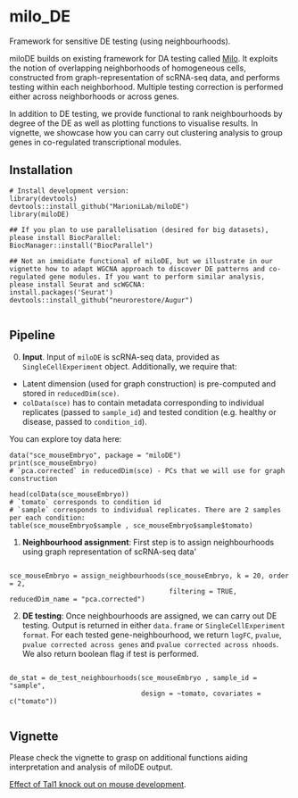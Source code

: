 
# milo_DE
Framework for sensitive DE testing (using neighbourhoods).

miloDE builds on existing framework for DA testing called [Milo](https://pubmed.ncbi.nlm.nih.gov/34594043/). 
It exploits the notion of overlapping neighborhoods of homogeneous cells, constructed from graph-representation of scRNA-seq data, and performs testing within each neighborhood. Multiple testing correction is performed either across neighborhoods or across genes. 

In addition to DE testing, we provide functional to rank neighbourhoods by degree of the DE as well as plotting functions to visualise results. In vignette, we showcase how you can carry out clustering analysis to group genes in co-regulated transcriptional modules.



## Installation

```
# Install development version:
library(devtools)
devtools::install_github("MarioniLab/miloDE") 
library(miloDE)

## If you plan to use parallelisation (desired for big datasets), please install BiocParallel:
BiocManager::install("BiocParallel")

## Not an immidiate functional of miloDE, but we illustrate in our vignette how to adapt WGCNA approach to discover DE patterns and co-regulated gene modules. If you want to perform similar analysis, please install Seurat and scWGCNA:
install.packages('Seurat')
devtools::install_github("neurorestore/Augur") 


```


## Pipeline

0. **Input**. Input of `miloDE` is scRNA-seq data, provided as `SingleCellExperiment` object. 
Additionally, we require that:

* Latent dimension (used for graph construction) is pre-computed and stored in `reducedDim(sce)`.
* `colData(sce)` has to contain metadata corresponding to individual replicates (passed to `sample_id`) and tested condition (e.g. healthy or disease, passed to `condition_id`).

You can explore toy data here:

```
data("sce_mouseEmbryo", package = "miloDE")
print(sce_mouseEmbryo)
# `pca.corrected` in reducedDim(sce) - PCs that we will use for graph construction

head(colData(sce_mouseEmbryo))
# `tomato` corresponds to condition id  
# `sample` corresponds to individual replicates. There are 2 samples per each condition:
table(sce_mouseEmbryo$sample , sce_mouseEmbryo$sample$tomato)

```

1. **Neighbourhood assignment**: First step is to assign neighbourhoods using graph representation of scRNA-seq data'

```

sce_mouseEmbryo = assign_neighbourhoods(sce_mouseEmbryo, k = 20, order = 2, 
                                        filtering = TRUE, reducedDim_name = "pca.corrected")

```

2. **DE testing**: Once neighbourhoods are assigned, we can carry out DE testing. Output is returned in either `data.frame` or `SingleCellExperiment format`. For each tested gene-neighbourhood, we return `logFC`, `pvalue`, `pvalue corrected across genes` and `pvalue corrected across nhoods`. We also return boolean flag if test is performed.

```

de_stat = de_test_neighbourhoods(sce_mouseEmbryo , sample_id = "sample", 
                                 design = ~tomato, covariates = c("tomato"))


```



## Vignette

Please check the vignette to grasp on additional functions aiding interpretation and analysis of miloDE output.

[Effect of Tal1 knock out on mouse development](https://www.dropbox.com/sh/1hrqf0wiffeo12c/AAAdCwAtKgvQ53L1aHdd6ccqa?dl=0). 




